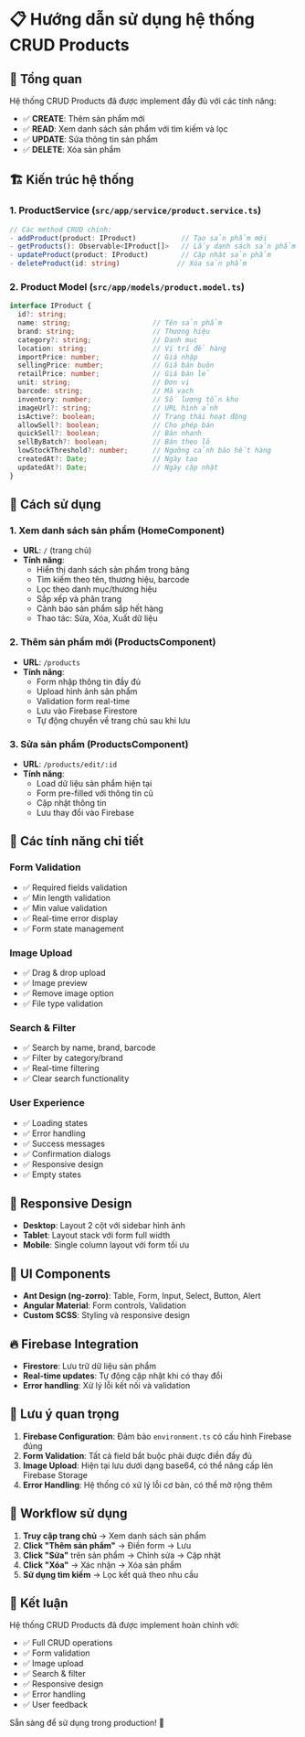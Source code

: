# 📋 Hướng dẫn sử dụng hệ thống CRUD Products

## 🎯 Tổng quan

Hệ thống CRUD Products đã được implement đầy đủ với các tính năng:
- ✅ **CREATE**: Thêm sản phẩm mới
- ✅ **READ**: Xem danh sách sản phẩm với tìm kiếm và lọc
- ✅ **UPDATE**: Sửa thông tin sản phẩm
- ✅ **DELETE**: Xóa sản phẩm

## 🏗️ Kiến trúc hệ thống

### 1. **ProductService** (`src/app/service/product.service.ts`)
```typescript
// Các method CRUD chính:
- addProduct(product: IProduct)           // Tạo sản phẩm mới
- getProducts(): Observable<IProduct[]>   // Lấy danh sách sản phẩm
- updateProduct(product: IProduct)        // Cập nhật sản phẩm
- deleteProduct(id: string)              // Xóa sản phẩm
```

### 2. **Product Model** (`src/app/models/product.model.ts`)
```typescript
interface IProduct {
  id?: string;
  name: string;                    // Tên sản phẩm
  brand: string;                   // Thương hiệu
  category?: string;               // Danh mục
  location: string;                // Vị trí để hàng
  importPrice: number;             // Giá nhập
  sellingPrice: number;            // Giá bán buôn
  retailPrice: number;             // Giá bán lẻ
  unit: string;                    // Đơn vị
  barcode: string;                 // Mã vạch
  inventory: number;               // Số lượng tồn kho
  imageUrl?: string;               // URL hình ảnh
  isActive?: boolean;              // Trạng thái hoạt động
  allowSell?: boolean;             // Cho phép bán
  quickSell?: boolean;             // Bán nhanh
  sellByBatch?: boolean;           // Bán theo lô
  lowStockThreshold?: number;      // Ngưỡng cảnh báo hết hàng
  createdAt?: Date;                // Ngày tạo
  updatedAt?: Date;                // Ngày cập nhật
}
```

## 🚀 Cách sử dụng

### **1. Xem danh sách sản phẩm (HomeComponent)**
- **URL**: `/` (trang chủ)
- **Tính năng**:
  - Hiển thị danh sách sản phẩm trong bảng
  - Tìm kiếm theo tên, thương hiệu, barcode
  - Lọc theo danh mục/thương hiệu
  - Sắp xếp và phân trang
  - Cảnh báo sản phẩm sắp hết hàng
  - Thao tác: Sửa, Xóa, Xuất dữ liệu

### **2. Thêm sản phẩm mới (ProductsComponent)**
- **URL**: `/products`
- **Tính năng**:
  - Form nhập thông tin đầy đủ
  - Upload hình ảnh sản phẩm
  - Validation form real-time
  - Lưu vào Firebase Firestore
  - Tự động chuyển về trang chủ sau khi lưu

### **3. Sửa sản phẩm (ProductsComponent)**
- **URL**: `/products/edit/:id`
- **Tính năng**:
  - Load dữ liệu sản phẩm hiện tại
  - Form pre-filled với thông tin cũ
  - Cập nhật thông tin
  - Lưu thay đổi vào Firebase

## 🔧 Các tính năng chi tiết

### **Form Validation**
- ✅ Required fields validation
- ✅ Min length validation
- ✅ Min value validation
- ✅ Real-time error display
- ✅ Form state management

### **Image Upload**
- ✅ Drag & drop upload
- ✅ Image preview
- ✅ Remove image option
- ✅ File type validation

### **Search & Filter**
- ✅ Search by name, brand, barcode
- ✅ Filter by category/brand
- ✅ Real-time filtering
- ✅ Clear search functionality

### **User Experience**
- ✅ Loading states
- ✅ Error handling
- ✅ Success messages
- ✅ Confirmation dialogs
- ✅ Responsive design
- ✅ Empty states

## 📱 Responsive Design

- **Desktop**: Layout 2 cột với sidebar hình ảnh
- **Tablet**: Layout stack với form full width
- **Mobile**: Single column layout với form tối ưu

## 🎨 UI Components

- **Ant Design (ng-zorro)**: Table, Form, Input, Select, Button, Alert
- **Angular Material**: Form controls, Validation
- **Custom SCSS**: Styling và responsive design

## 🔥 Firebase Integration

- **Firestore**: Lưu trữ dữ liệu sản phẩm
- **Real-time updates**: Tự động cập nhật khi có thay đổi
- **Error handling**: Xử lý lỗi kết nối và validation

## 🚨 Lưu ý quan trọng

1. **Firebase Configuration**: Đảm bảo `environment.ts` có cấu hình Firebase đúng
2. **Form Validation**: Tất cả field bắt buộc phải được điền đầy đủ
3. **Image Upload**: Hiện tại lưu dưới dạng base64, có thể nâng cấp lên Firebase Storage
4. **Error Handling**: Hệ thống có xử lý lỗi cơ bản, có thể mở rộng thêm

## 🔄 Workflow sử dụng

1. **Truy cập trang chủ** → Xem danh sách sản phẩm
2. **Click "Thêm sản phẩm"** → Điền form → Lưu
3. **Click "Sửa"** trên sản phẩm → Chỉnh sửa → Cập nhật
4. **Click "Xóa"** → Xác nhận → Xóa sản phẩm
5. **Sử dụng tìm kiếm** → Lọc kết quả theo nhu cầu

## 🎯 Kết luận

Hệ thống CRUD Products đã được implement hoàn chỉnh với:
- ✅ Full CRUD operations
- ✅ Form validation
- ✅ Image upload
- ✅ Search & filter
- ✅ Responsive design
- ✅ Error handling
- ✅ User feedback

Sẵn sàng để sử dụng trong production! 🚀
